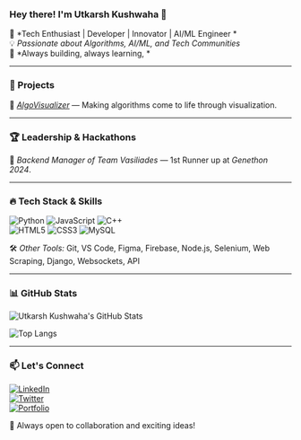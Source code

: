 ### Hey there! I'm Utkarsh Kushwaha 👋

🚀 *Tech Enthusiast | Developer | Innovator | AI/ML Engineer *  
💡 *Passionate about Algorithms, AI/ML, and Tech Communities*  
🎯 *Always building, always learning, *

---

### 🚀 Projects
 
🔹 *[AlgoVisualizer](https://github.com/team-vasiliades/algovisualizer)* — Making algorithms come to life through visualization.  

---

### 🏆 Leadership & Hackathons

👑 *Backend Manager of Team Vasiliades* — 1st Runner up at *Genethon 2024*.  

---

### 🔥 Tech Stack & Skills

![Python](https://img.shields.io/badge/-Python-3776AB?style=flat&logo=python&logoColor=white) 
![JavaScript](https://img.shields.io/badge/-JavaScript-F7DF1E?style=flat&logo=javascript&logoColor=black) 
![C++](https://img.shields.io/badge/-C++-00599C?style=flat&logo=c%2B%2B&logoColor=white)  
![HTML5](https://img.shields.io/badge/-HTML5-E34F26?style=flat&logo=html5&logoColor=white) 
![CSS3](https://img.shields.io/badge/-CSS3-1572B6?style=flat&logo=css3&logoColor=white)
![MySQL](https://img.shields.io/badge/-MySQL-4479A1?style=flat&logo=mysql&logoColor=white)


🛠 *Other Tools:* Git, VS Code, Figma, Firebase, Node.js, Selenium, Web Scraping, Django, Websockets, API

---

### 📊 GitHub Stats

![Utkarsh Kushwaha's GitHub Stats](https://github-readme-stats.vercel.app/api?username=utkarsh-246&show_icons=true&theme=radical)

![Top Langs](https://github-readme-stats.vercel.app/api/top-langs/?username=utkarsh-246&layout=compact&theme=radical)

---

### 📫 Let's Connect

[![LinkedIn](https://img.shields.io/badge/-LinkedIn-0077B5?style=flat&logo=linkedin&logoColor=white)]((https://www.linkedin.com/in/utkarsh-kushwaha-662679315/))  
[![Twitter](https://img.shields.io/badge/-Twitter-1DA1F2?style=flat&logo=twitter&logoColor=white)]((https://x.com/utkarshk246))  
[![Portfolio](https://img.shields.io/badge/-Portfolio-000?style=flat&logo=vercel&logoColor=white)](https://utkarsh-portfolio-phi.vercel.app/)  

🚀 Always open to collaboration and exciting ideas!

